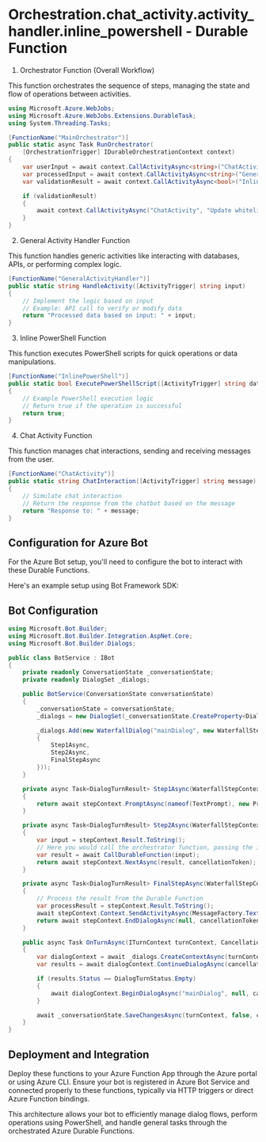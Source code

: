 # Orchestration.chat_activity.activity_handler.inline_powershell - Durable Function

1. Orchestrator Function (Overall Workflow)

This function orchestrates the sequence of steps, managing the state and flow of operations between activities.

```csharp
using Microsoft.Azure.WebJobs;
using Microsoft.Azure.WebJobs.Extensions.DurableTask;
using System.Threading.Tasks;

[FunctionName("MainOrchestrator")]
public static async Task RunOrchestrator(
    [OrchestrationTrigger] IDurableOrchestrationContext context)
{
    var userInput = await context.CallActivityAsync<string>("ChatActivity", "Get user input");
    var processedInput = await context.CallActivityAsync<string>("GeneralActivityHandler", userInput);
    var validationResult = await context.CallActivityAsync<bool>("InlinePowerShell", processedInput);

    if (validationResult)
    {
        await context.CallActivityAsync("ChatActivity", "Update whitelist with user data");
    }
}
```

2. General Activity Handler Function

This function handles generic activities like interacting with databases, APIs, or performing complex logic.

```csharp
[FunctionName("GeneralActivityHandler")]
public static string HandleActivity([ActivityTrigger] string input)
{
    // Implement the logic based on input
    // Example: API call to verify or modify data
    return "Processed data based on input: " + input;
}
```

3. Inline PowerShell Function

This function executes PowerShell scripts for quick operations or data manipulations.

```csharp
[FunctionName("InlinePowerShell")]
public static bool ExecutePowerShellScript([ActivityTrigger] string data)
{
    // Example PowerShell execution logic
    // Return true if the operation is successful
    return true;
}
```

4. Chat Activity Function

This function manages chat interactions, sending and receiving messages from the user.

```csharp
[FunctionName("ChatActivity")]
public static string ChatInteraction([ActivityTrigger] string message)
{
    // Simulate chat interaction
    // Return the response from the chatbot based on the message
    return "Response to: " + message;
}
```

## Configuration for Azure Bot

For the Azure Bot setup, you'll need to configure the bot to interact with these Durable Functions.

Here's an example setup using Bot Framework SDK:

## Bot Configuration

```csharp
using Microsoft.Bot.Builder;
using Microsoft.Bot.Builder.Integration.AspNet.Core;
using Microsoft.Bot.Builder.Dialogs;

public class BotService : IBot
{
    private readonly ConversationState _conversationState;
    private readonly DialogSet _dialogs;

    public BotService(ConversationState conversationState)
    {
        _conversationState = conversationState;
        _dialogs = new DialogSet(_conversationState.CreateProperty<DialogState>("DialogState"));

        _dialogs.Add(new WaterfallDialog("mainDialog", new WaterfallStep[]
        {
            Step1Async,
            Step2Async,
            FinalStepAsync
        }));
    }

    private async Task<DialogTurnResult> Step1Async(WaterfallStepContext stepContext, CancellationToken cancellationToken)
    {
        return await stepContext.PromptAsync(nameof(TextPrompt), new PromptOptions { Prompt = MessageFactory.Text("Please enter your input:") }, cancellationToken);
    }

    private async Task<DialogTurnResult> Step2Async(WaterfallStepContext stepContext, CancellationToken cancellationToken)
    {
        var input = stepContext.Result.ToString();
        // Here you would call the orchestrator function, passing the input
        var result = await CallDurableFunction(input);
        return await stepContext.NextAsync(result, cancellationToken);
    }

    private async Task<DialogTurnResult> FinalStepAsync(WaterfallStepContext stepContext, CancellationToken cancellationToken)
    {
        // Process the result from the Durable Function
        var processResult = stepContext.Result.ToString();
        await stepContext.Context.SendActivityAsync(MessageFactory.Text("Processed result: " + processResult), cancellationToken);
        return await stepContext.EndDialogAsync(null, cancellationToken);
    }

    public async Task OnTurnAsync(ITurnContext turnContext, CancellationToken cancellationToken = default)
    {
        var dialogContext = await _dialogs.CreateContextAsync(turnContext, cancellationToken);
        var results = await dialogContext.ContinueDialogAsync(cancellationToken);

        if (results.Status == DialogTurnStatus.Empty)
        {
            await dialogContext.BeginDialogAsync("mainDialog", null, cancellationToken);
        }

        await _conversationState.SaveChangesAsync(turnContext, false, cancellationToken);
    }
}
```

## Deployment and Integration

Deploy these functions to your Azure Function App through the Azure portal or using Azure CLI. Ensure your bot is registered in Azure Bot Service and connected properly to these functions, typically via HTTP triggers or direct Azure Function bindings.

This architecture allows your bot to efficiently manage dialog flows, perform operations using PowerShell, and handle general tasks through the orchestrated Azure Durable Functions.
